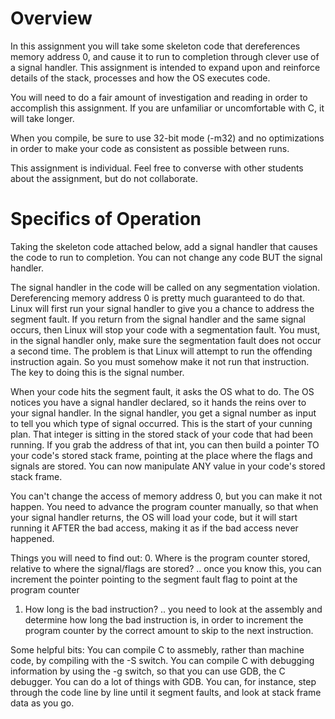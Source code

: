 # Overview
In this assignment you will take some skeleton code that dereferences memory address 0, and cause it to run to completion through clever use of a signal handler. This assignment is intended to expand upon and reinforce details of the stack, processes and how the OS executes code.

You will need to do a fair amount of investigation and reading in order to accomplish this assignment. If you are unfamiliar or uncomfortable with C, it will take longer.

When you compile, be sure to use 32-bit mode (-m32) and no optimizations in order to make your code as consistent as possible between runs.

This assignment is individual. Feel free to converse with other students about the assignment, but do not collaborate.


# Specifics of Operation

Taking the skeleton code attached below, add a signal handler that causes the code to run to completion. You can not change any code BUT the signal handler.

The signal handler in the code will be called on any segmentation violation. Dereferencing memory address 0 is pretty much guaranteed to do that. Linux will first run your signal handler to give you a chance to address the segment fault. If you return from the signal handler and the same signal occurs, then Linux will stop your code with a segmentation fault. You must, in the signal handler only, make sure the segmentation fault does not occur a second time. The problem is that Linux will attempt to run the offending instruction again. So you must somehow make it not run that instruction. The key to doing this is the signal number.

When your code hits the segment fault, it asks the OS what to do. The OS notices you have a signal handler declared, so it hands the reins over to your signal handler. In the signal handler, you get a signal number as input to tell you which type of signal occurred. This is the start of your cunning plan. That integer is sitting in the stored stack of your code that had been running. If you grab the address of that int, you can then build a pointer TO your code's stored stack frame, pointing at the place where the flags and signals are stored. You can now manipulate ANY value in your code's stored stack frame.

You can't change the access of memory address 0, but you can make it not happen. You need to advance the program counter manually, so that when your signal handler returns, the OS will load your code, but it will start running it AFTER the bad access, making it as if the bad access never happened.


Things you will need to find out:
0. Where is the program counter stored, relative to where the signal/flags are stored?
.. once you know this, you can increment the pointer pointing to the segment fault flag to point at the program counter

1. How long is the bad instruction?
.. you need to look at the assembly and determine how long the bad instruction is, in order to increment the program counter by the correct amount to skip to the next instruction.

Some helpful bits:
You can compile C to assmebly, rather than machine code, by compiling with the -S switch.
You can compile C with debugging information by using the -g switch, so that you can use GDB, the C debugger.
 You can do a lot of things with GDB. You can, for instance, step through the code line by line until it segment faults, and look at stack frame data as you go.
